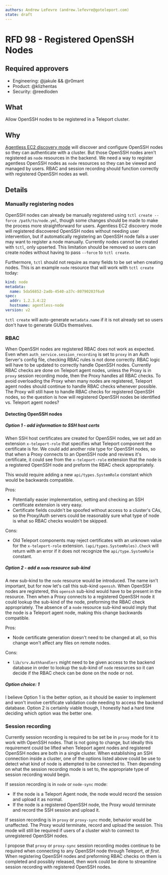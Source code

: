 ```yaml
---
authors: Andrew LeFevre (andrew.lefevre@goteleport.com)
state: draft
---
```


# RFD 98 - Registered OpenSSH Nodes

## Required approvers

* Engineering: @jakule && @r0mant
* Product: @klizhentas
* Security: @reedloden

## What

Allow OpenSSH nodes to be registered in a Teleport cluster.

## Why

[Agentless EC2 discovery mode](https://github.com/gravitational/teleport/issues/17865) will discover and configure OpenSSH nodes so they can authenticate with a cluster. But those OpenSSH nodes aren't registered as `node` resources in the backend. We need a way to register agentless OpenSSH nodes as `node` resources so they can be viewed and managed by users. RBAC and session recording should function correctly with registered OpenSSH nodes as well.

## Details

### Manually registering nodes

OpenSSH nodes can already be manually registered using `tctl create --force /path/to/node.yml`, though some changes should be made to make the process more straightforward for users. Agentless EC2 discovery mode will registered discovered OpenSSH nodes without needing user intervention, but if automatically registering an OpenSSH node fails a user may want to register a node manually. Currently nodes cannot be created with `tctl`, only upserted. This limitation should be removed so users can create nodes without having to pass `--force` to `tctl create`.

Furthermore, `tctl` should not require as many fields to be set when creating nodes. This is an example `node` resource that will work with `tctl create` today:

```yaml
kind: node
metadata:
  name: 5da56852-2adb-4540-a37c-80790203f6a9
spec:
  addr: 1.2.3.4:22
  hostname: agentless-node
version: v2
```

`tctl create` will auto-generate `metadata.name` if it is not already set so users don't have to generate GUIDs themselves. 

### RBAC

When OpenSSH nodes are registered RBAC does not work as expected. Even when `auth_service.session_recording` is set to `proxy` in an Auth Server's config file, checking RBAC rules is not done correctly. RBAC logic will have to be updated to correctly handle OpenSSH nodes. Currently RBAC checks are done on Teleport agent nodes, unless the Proxy is in `proxy` session recording mode, then the Proxy handles all RBAC checks. To avoid overloading the Proxy when many nodes are registered, Teleport agent nodes should continue to handle RBAC checks whenever possible. The Proxy will still have to handle RBAC checks for registered OpenSSH nodes, so the question is how will registered OpenSSH nodes be identified vs. Teleport agent nodes?

#### Detecting OpenSSH nodes

##### Option 1 - add information to SSH host certs

When SSH host certificates are created for OpenSSH nodes, we set add an extension `x-teleport-role` that specifies what Teleport component the certificate is for. We could add another role type for OpenSSH nodes, so that when a Proxy connects to an OpenSSH node and reviews it's certificate, it could see from the `x-teleport-role` extension that the node is a registered OpenSSH node and preform the RBAC check appropriately.

This would require adding a new `api/types.SystemRole` constant which would be backwards compatible.

Pros:

- Potentially easier implementation, setting and checking an SSH certificate extension is very easy.
- Certificate fields couldn't be spoofed without access to a cluster's CAs, so the Proxy/Auth servers could be reasonably sure what type of node is what so RBAC checks wouldn't be skipped.

Cons:

- Old Teleport components may reject certificates with an unknown value for the `x-teleport-role` extension. `(api/types.SystemRoles).Check` will return with an error if it does not recognize the `api/type.SystemRole` constant.

##### Option 2 - add a `node` resource sub-kind

A new sub-kind to the `node` resource would be introduced. The name isn't important, but for now let's call this sub-kind `openssh`. When OpenSSH nodes are registered, this `openssh` sub-kind would have to be present in the resource. Then when a Proxy connects to a registered OpenSSH node it could lookup the sub-kind of the node, preforming the RBAC check appropriately. The absence of a `node` resource sub-kind would imply that the node is a Teleport agent node, making this change backwards compatible.

Pros:

- Node certificate generation doesn't need to be changed at all, so this change won't affect any files on remote nodes.

Cons:

- `lib/srv.Authhandlers` might need to be given access to the backend database in order to lookup the sub-kind of `node` resources so it can decide if the RBAC check can be done on the node or not.

##### Option choice: 1

I believe Option 1 is the better option, as it should be easier to implement and won't involve certificate validation code needing to access the backend database. Option 2 is certainly viable though, I honestly had a hard time deciding which option was the better one.

### Session recording

Currently session recording is required to be set be in `proxy` mode for it to work with OpenSSH nodes. That is not going to change, but ideally this requirement could be lifted when Teleport agent nodes and registered OpenSSH nodes are both in a single cluster. When establishing an SSH connection inside a cluster, one of the options listed above could be use to detect what kind of node is attempted to be connected to. Then depending on what the session recording mode is set to, the appropriate type of session recording would begin.

If session recording is in `node` or `node-sync` mode:

- If the node is a Teleport Agent node, the node would record the session and upload it as normal.
- If the node is a registered OpenSSH node, the Proxy would terminate and record the SSH session and upload it.

If session recording is in `proxy` or `proxy-sync` mode, behavior would be unaffected. The Proxy would terminate, record and upload the session. This mode will still be required if users of a cluster wish to connect to unregistered OpenSSH nodes.

I propose that `proxy` or `proxy-sync` session recording modes continue to be required when connecting to any OpenSSH node through Teleport, *at first*. When registering OpenSSH nodes and preforming RBAC checks on them is completed and possibly released, then work could be done to streamline session recording with registered OpenSSH nodes.
